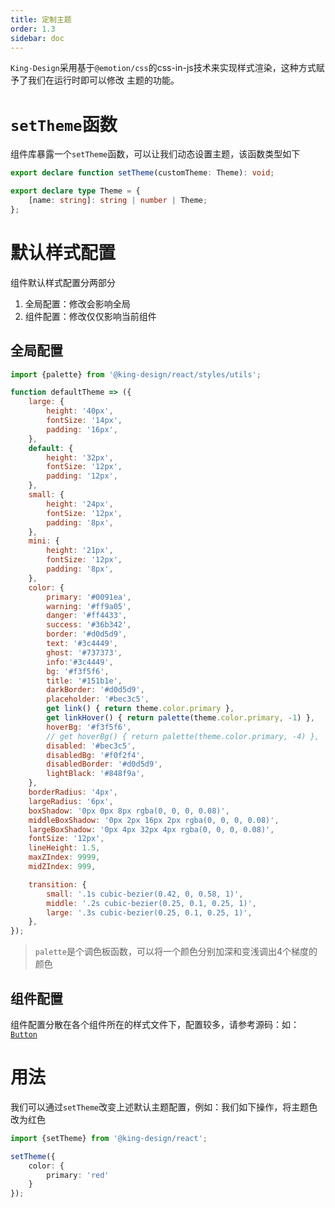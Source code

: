 ```yaml
---
title: 定制主题
order: 1.3
sidebar: doc
---
```


`King-Design`采用基于`@emotion/css`的css-in-js技术来实现样式渲染，这种方式赋予了我们在运行时即可以修改
主题的功能。

# `setTheme`函数

组件库暴露一个`setTheme`函数，可以让我们动态设置主题，该函数类型如下

```ts
export declare function setTheme(customTheme: Theme): void;

export declare type Theme = {
    [name: string]: string | number | Theme;
};
```

# 默认样式配置

组件默认样式配置分两部分

1. 全局配置：修改会影响全局
2. 组件配置：修改仅仅影响当前组件

## 全局配置

```js
import {palette} from '@king-design/react/styles/utils';

function defaultTheme => ({
    large: {
        height: '40px',
        fontSize: '14px',
        padding: '16px',
    },
    default: {
        height: '32px',
        fontSize: '12px',
        padding: '12px',
    },
    small: {
        height: '24px',
        fontSize: '12px',
        padding: '8px',
    },
    mini: {
        height: '21px',
        fontSize: '12px',
        padding: '8px',
    },
    color: {
        primary: '#0091ea',
        warning: '#ff9a05',
        danger: '#ff4433',
        success: '#36b342',
        border: '#d0d5d9',
        text: '#3c4449',
        ghost: '#737373',
        info:'#3c4449',
        bg: '#f3f5f6',
        title: '#151b1e',
        darkBorder: '#d0d5d9',
        placeholder: '#bec3c5',
        get link() { return theme.color.primary },
        get linkHover() { return palette(theme.color.primary, -1) }, 
        hoverBg: '#f3f5f6',
        // get hoverBg() { return palette(theme.color.primary, -4) }, 
        disabled: '#bec3c5',
        disabledBg: '#f0f2f4',
        disabledBorder: '#d0d5d9',
        lightBlack: '#848f9a',
    },
    borderRadius: '4px',
    largeRadius: '6px',
    boxShadow: '0px 0px 8px rgba(0, 0, 0, 0.08)',
    middleBoxShadow: '0px 2px 16px 2px rgba(0, 0, 0, 0.08)',
    largeBoxShadow: '0px 4px 32px 4px rgba(0, 0, 0, 0.08)',
    fontSize: '12px',
    lineHeight: 1.5,
    maxZIndex: 9999,
    midZIndex: 999,

    transition: {
        small: '.1s cubic-bezier(0.42, 0, 0.58, 1)',
        middle: '.2s cubic-bezier(0.25, 0.1, 0.25, 1)',
        large: '.3s cubic-bezier(0.25, 0.1, 0.25, 1)',
    },
});
```

> `palette`是个调色板函数，可以将一个颜色分别加深和变浅调出4个梯度的颜色

## 组件配置

组件配置分散在各个组件所在的样式文件下，配置较多，请参考源码：如：[`Button`](https://github.com/ksc-fe/kpc/blob/v2/components/button/styles.ts)

# 用法

我们可以通过`setTheme`改变上述默认主题配置，例如：我们如下操作，将主题色改为红色

```ts
import {setTheme} from '@king-design/react';

setTheme({
    color: {
        primary: 'red'
    }
});
```
